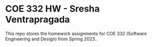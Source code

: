 # COE 332 HW - Sresha Ventrapragada

This repo stores the homework assignments for COE 332 (Software Engineering and Design) from Spring 2023.. 

